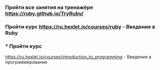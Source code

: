 ### Пройти все занятия на тренажёре https://ruby.github.io/TryRuby/

### Пройти курс https://ru.hexlet.io/courses/ruby - Введение в Ruby

### * Пройти курс
https://ru.hexlet.io/courses/introduction_to_programming - Введение в программирование
